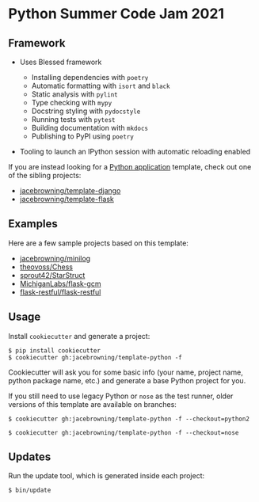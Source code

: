 # Python Summer Code Jam 2021




## Framework

* Uses Blessed framework

    - Installing dependencies with `poetry`
    - Automatic formatting with `isort` and `black`
    - Static analysis with `pylint`
    - Type checking with `mypy`
    - Docstring styling with `pydocstyle`
    - Running tests with `pytest`
    - Building documentation with `mkdocs`
    - Publishing to PyPI using `poetry`
* Tooling to launch an IPython session with automatic reloading enabled

If you are instead looking for a [Python application](https://caremad.io/posts/2013/07/setup-vs-requirement/) template, check out one of the sibling projects:

* [jacebrowning/template-django](https://github.com/jacebrowning/template-django)
* [jacebrowning/template-flask](https://github.com/jacebrowning/template-flask)

## Examples

Here are a few sample projects based on this template:

* [jacebrowning/minilog](https://github.com/jacebrowning/minilog)
* [theovoss/Chess](https://github.com/theovoss/Chess)
* [sprout42/StarStruct](https://github.com/sprout42/StarStruct)
* [MichiganLabs/flask-gcm](https://github.com/MichiganLabs/flask-gcm)
* [flask-restful/flask-restful](https://github.com/flask-restful/flask-restful)

## Usage

Install `cookiecutter` and generate a project:

```
$ pip install cookiecutter
$ cookiecutter gh:jacebrowning/template-python -f
```

Cookiecutter will ask you for some basic info (your name, project name, python package name, etc.) and generate a base Python project for you.

If you still need to use legacy Python or `nose` as the test runner, older versions of this template are available on branches:

```
$ cookiecutter gh:jacebrowning/template-python -f --checkout=python2

$ cookiecutter gh:jacebrowning/template-python -f --checkout=nose
```

## Updates

Run the update tool, which is generated inside each project:

```
$ bin/update
```
